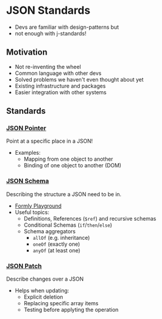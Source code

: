 # JSON Standards
* Devs are familiar with design-patterns but
* not enough with j-standards!

## Motivation
* Not re-inventing the wheel
* Common language with other devs
* Solved problems we haven't even thought about yet
* Existing infrastructure and packages
* Easier integration with other systems

## Standards
### [JSON Pointer](https://gregsdennis.github.io/Manatee.Json/usage/pointer.html)
Point at a specific place in a JSON!
* Examples:
  * Mapping from one object to another
  * Binding of one object to another (DOM)


### [JSON Schema](http://json-schema.org/understanding-json-schema/index.html)
Describing the structure a JSON need to be in.
* [Formly Playground](https://jsonform.github.io/jsonform/playground/index.html)
* Useful topics:
  * Definitions, References (`$ref`) and recursive schemas
  * Conditional Schemas (`if`/`then`/`else`)
  * Schema aggregators
      * `allOf` (e.g. inheritance)
      * `oneOf` (exactly one)
      * `anyOf` (at least one)

### [JSON Patch](http://jsonpatch.com/)
Describe changes over a JSON
* Helps when updating:
  * Explicit deletion
  * Replacing specific array items
  * Testing before applyting the operation
